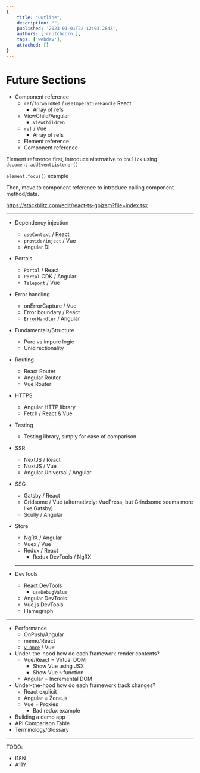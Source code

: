 ```yaml
---
{
    title: "Outline",
    description: "",
    published: '2023-01-01T22:12:03.284Z',
    authors: ['crutchcorn'],
    tags: ['webdev'],
    attached: []
}
---
```


# Future Sections



- Component reference
  - `ref`/`forwardRef` / `useImperativeHandle` React
    - Array of refs
  - ViewChild/Angular
    - `ViewChildren`
  - `ref` / Vue
    - Array of refs
  - Element reference
  - Component reference



Element reference first, introduce alternative to `onClick` using `document.addEventListener()`

`element.focus()` example



Then, move to component reference to introduce calling component method/data.

https://stackblitz.com/edit/react-ts-gpjzsm?file=index.tsx







-----------

- Dependency injection
  - `useContext` / React
  - `provide/inject` / Vue
  - Angular DI 

- Portals

  - `Portal` / React
  - `Portal` CDK / Angular
  - `Teleport` / Vue

- Error handling
  - onErrorCapture / Vue
  - Error boundary / React
  - [`ErrorHandler`](https://angular.io/api/core/ErrorHandler) / Angular

- Fundamentals/Structure
  - Pure vs impure logic
  - Unidirectionality

- Routing
  - React Router
  - Angular Router
  - Vue Router

- HTTPS
  - Angular HTTP library
  - Fetch / React & Vue

- Testing
  - Testing library, simply for ease of comparison

- SSR
  - NextJS / React
  - NuxtJS / Vue
  - Angular Universal / Angular

- SSG
  - Gatsby / React
  - Gridsome / Vue (alternatively: VuePress, but Grindsome seems more like Gatsby)
  - Scully / Angular

- Store
  - NgRX / Angular
  - Vuex / Vue
  - Redux / React
    - Redux DevTools / NgRX

  -------

- DevTools

  - React DevTools
    - `useDebugValue`
  - Angular DevTools
  - Vue.js DevTools
  - Flamegraph



------

- Performance
  - OnPush/Angular
  - memo/React
  - [`v-once`](https://vuejs.org/guide/best-practices/performance.html#v-once) / Vue
- Under-the-hood how do each framework render contents?
  - Vue/React = Virtual DOM
    - Show Vue using JSX
    - Show Vue `h` function
  - Angular = Incremental DOM
- Under-the-hood how do each framework track changes?
  - React explicit
  - Angular = Zone.js
  - Vue = Proxies
    - Bad redux example
- Building a demo app
- API Comparison Table
- Terminology/Glossary



----

TODO:

- I18N
- A11Y
